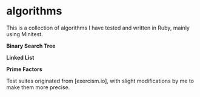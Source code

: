 algorithms
==========
This is a collection of algorithms I have tested and written in Ruby, mainly using Minitest.  

**Binary Search Tree** 

**Linked List**

**Prime Factors**

Test suites originated from [exercism.io], with slight modifications by me to make them more precise.  
